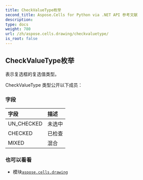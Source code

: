```yaml
---
title: CheckValueType枚举
second_title: Aspose.Cells for Python via .NET API 参考文献
description:
type: docs
weight: 780
url: /zh/aspose.cells.drawing/checkvaluetype/
is_root: false
---
```

## CheckValueType枚举
表示复选框的复选值类型。



CheckValueType 类型公开以下成员：

### 字段
|字段|描述|
| :- | :- |
| UN_CHECKED |未选中|
| CHECKED |已检查|
| MIXED |混合|



### 也可以看看
* 模块[`aspose.cells.drawing`](..)
